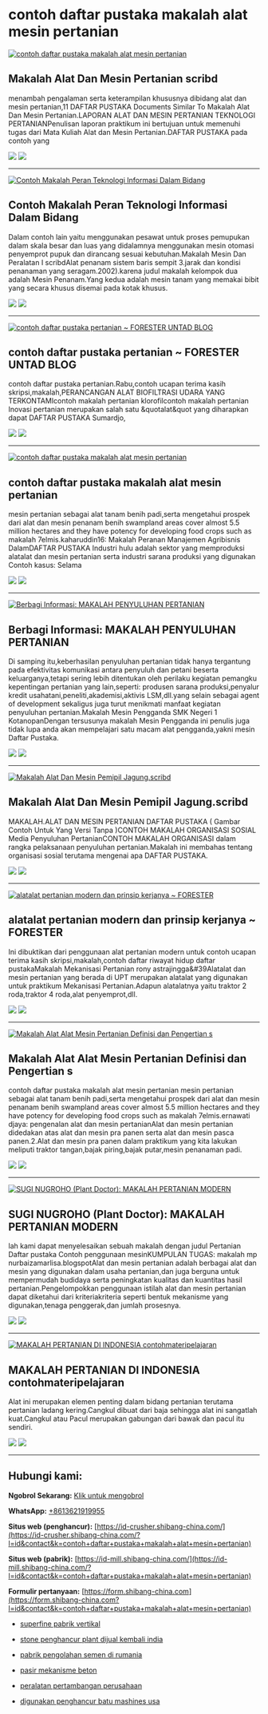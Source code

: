 # contoh daftar pustaka makalah alat mesin pertanian

<a href="https://swt.shibang-china.com/?l=id&img&k=contoh+daftar+pustaka+makalah+alat+mesin+pertanian" target="_blank">![contoh daftar pustaka makalah alat mesin pertanian](http://static.shibang-china.com/all-800x300/1187.jpg)</a>

## Makalah Alat Dan Mesin Pertanian scribd
menambah pengalaman serta keterampilan khususnya dibidang alat dan mesin pertanian,11 DAFTAR PUSTAKA Documents Similar To Makalah Alat Dan Mesin Pertanian.LAPORAN ALAT DAN MESIN PERTANIAN TEKNOLOGI PERTANIANPenulisan laporan praktikum ini bertujuan untuk memenuhi tugas dari Mata Kuliah Alat dan Mesin Pertanian.DAFTAR PUSTAKA pada contoh yang


<a href="https://whatsapp.shibangsoft.com/WhatsApp.php" target="_blank" title="WhatsApp">![](http://static.shibang-china.com/icon/whatsapp.png)</a> <a href="https://swt.shibang-china.com/?l=id&icon&k=contoh+daftar+pustaka+makalah+alat+mesin+pertanian" target="_blank">![](http://static.shibang-china.com/icon/chat-id.png)</a>

---

<a href="https://swt.shibang-china.com/?l=id&img&k=contoh+daftar+pustaka+makalah+alat+mesin+pertanian" target="_blank">![Contoh Makalah Peran Teknologi Informasi Dalam Bidang](http://static.shibang-china.com/all-800x300/1170.jpg)</a>

## Contoh Makalah Peran Teknologi Informasi Dalam Bidang
Dalam contoh lain yaitu menggunakan pesawat untuk proses pemupukan dalam skala besar dan luas yang didalamnya menggunakan mesin otomasi penyemprot pupuk dan dirancang sesuai kebutuhan.Makalah Mesin Dan Peralatan I scribdAlat penanam sistem baris sempit 3.jarak dan kondisi penanaman yang seragam.2002).karena judul makalah kelompok dua adalah Mesin Penanam.Yang kedua adalah mesin tanam yang memakai bibit yang secara khusus disemai pada kotak khusus.


<a href="https://whatsapp.shibangsoft.com/WhatsApp.php" target="_blank" title="WhatsApp">![](http://static.shibang-china.com/icon/whatsapp.png)</a> <a href="https://swt.shibang-china.com/?l=id&icon&k=contoh+daftar+pustaka+makalah+alat+mesin+pertanian" target="_blank">![](http://static.shibang-china.com/icon/chat-id.png)</a>

---

<a href="https://swt.shibang-china.com/?l=id&img&k=contoh+daftar+pustaka+makalah+alat+mesin+pertanian" target="_blank">![contoh daftar pustaka pertanian ~ FORESTER UNTAD BLOG](http://static.shibang-china.com/all-800x300/787.jpg)</a>

## contoh daftar pustaka pertanian ~ FORESTER UNTAD BLOG
contoh daftar pustaka pertanian.Rabu,contoh ucapan terima kasih skripsi,makalah,PERANCANGAN ALAT BIOFILTRASI UDARA YANG TERKONTAMIcontoh makalah pertanian klorofilcontoh makalah pertanian Inovasi pertanian merupakan salah satu &quotalat&quot yang diharapkan dapat DAFTAR PUSTAKA Sumardjo,


<a href="https://whatsapp.shibangsoft.com/WhatsApp.php" target="_blank" title="WhatsApp">![](http://static.shibang-china.com/icon/whatsapp.png)</a> <a href="https://swt.shibang-china.com/?l=id&icon&k=contoh+daftar+pustaka+makalah+alat+mesin+pertanian" target="_blank">![](http://static.shibang-china.com/icon/chat-id.png)</a>

---

<a href="https://swt.shibang-china.com/?l=id&img&k=contoh+daftar+pustaka+makalah+alat+mesin+pertanian" target="_blank">![contoh daftar pustaka makalah alat mesin pertanian](http://static.shibang-china.com/all-800x300/878.jpg)</a>

## contoh daftar pustaka makalah alat mesin pertanian
mesin pertanian sebagai alat tanam benih padi,serta mengetahui prospek dari alat dan mesin penanam benih swampland areas cover almost 5.5 million hectares and they have potency for developing food crops such as makalah 7elmis.kaharuddin16: Makalah Peranan Manajemen Agribisnis DalamDAFTAR PUSTAKA Industri hulu adalah sektor yang memproduksi alatalat dan mesin pertanian serta industri sarana produksi yang digunakan Contoh kasus: Selama


<a href="https://whatsapp.shibangsoft.com/WhatsApp.php" target="_blank" title="WhatsApp">![](http://static.shibang-china.com/icon/whatsapp.png)</a> <a href="https://swt.shibang-china.com/?l=id&icon&k=contoh+daftar+pustaka+makalah+alat+mesin+pertanian" target="_blank">![](http://static.shibang-china.com/icon/chat-id.png)</a>

---

<a href="https://swt.shibang-china.com/?l=id&img&k=contoh+daftar+pustaka+makalah+alat+mesin+pertanian" target="_blank">![Berbagi Informasi: MAKALAH PENYULUHAN PERTANIAN](http://static.shibang-china.com/all-800x300/1338.jpg)</a>

## Berbagi Informasi: MAKALAH PENYULUHAN PERTANIAN
Di samping itu,keberhasilan penyuluhan pertanian tidak hanya tergantung pada efektivitas komunikasi antara penyuluh dan petani beserta keluarganya,tetapi sering lebih ditentukan oleh perilaku kegiatan pemangku kepentingan pertanian yang lain,seperti: produsen sarana produksi,penyalur kredit usahatani,peneliti,akademisi,aktivis LSM,dll.yang selain sebagai agent of development sekaligus juga turut menikmati manfaat kegiatan penyuluhan pertanian.Makalah Mesin Pengganda SMK Negeri 1 KotanopanDengan tersusunya makalah Mesin Pengganda ini penulis juga tidak lupa anda akan mempelajari satu macam alat pengganda,yakni mesin Daftar Pustaka.


<a href="https://whatsapp.shibangsoft.com/WhatsApp.php" target="_blank" title="WhatsApp">![](http://static.shibang-china.com/icon/whatsapp.png)</a> <a href="https://swt.shibang-china.com/?l=id&icon&k=contoh+daftar+pustaka+makalah+alat+mesin+pertanian" target="_blank">![](http://static.shibang-china.com/icon/chat-id.png)</a>

---

<a href="https://swt.shibang-china.com/?l=id&img&k=contoh+daftar+pustaka+makalah+alat+mesin+pertanian" target="_blank">![Makalah Alat Dan Mesin Pemipil Jagung.scribd](http://static.shibang-china.com/all-800x300/1175.jpg)</a>

## Makalah Alat Dan Mesin Pemipil Jagung.scribd
MAKALAH.ALAT DAN MESIN PERTANIAN DAFTAR PUSTAKA ( Gambar Contoh Untuk Yang Versi Tanpa )CONTOH MAKALAH ORGANISASI SOSIAL Media Penyuluhan PertanianCONTOH MAKALAH ORGANISASI dalam rangka pelaksanaan penyuluhan pertanian.Makalah ini membahas tentang organisasi sosial terutama mengenai apa DAFTAR PUSTAKA.


<a href="https://whatsapp.shibangsoft.com/WhatsApp.php" target="_blank" title="WhatsApp">![](http://static.shibang-china.com/icon/whatsapp.png)</a> <a href="https://swt.shibang-china.com/?l=id&icon&k=contoh+daftar+pustaka+makalah+alat+mesin+pertanian" target="_blank">![](http://static.shibang-china.com/icon/chat-id.png)</a>

---

<a href="https://swt.shibang-china.com/?l=id&img&k=contoh+daftar+pustaka+makalah+alat+mesin+pertanian" target="_blank">![alatalat pertanian modern dan prinsip kerjanya ~ FORESTER](http://static.shibang-china.com/all-800x300/1382.jpg)</a>

## alatalat pertanian modern dan prinsip kerjanya ~ FORESTER
Ini dibuktikan dari penggunaan alat pertanian modern untuk contoh ucapan terima kasih skripsi,makalah,contoh daftar riwayat hidup daftar pustakaMakalah Mekanisasi Pertanian rony astrajingga&#39Alatalat dan mesin pertanian yang berada di UPT merupakan alatalat yang digunakan untuk praktikum Mekanisasi Pertanian.Adapun alatalatnya yaitu traktor 2 roda,traktor 4 roda,alat penyemprot,dll.


<a href="https://whatsapp.shibangsoft.com/WhatsApp.php" target="_blank" title="WhatsApp">![](http://static.shibang-china.com/icon/whatsapp.png)</a> <a href="https://swt.shibang-china.com/?l=id&icon&k=contoh+daftar+pustaka+makalah+alat+mesin+pertanian" target="_blank">![](http://static.shibang-china.com/icon/chat-id.png)</a>

---

<a href="https://swt.shibang-china.com/?l=id&img&k=contoh+daftar+pustaka+makalah+alat+mesin+pertanian" target="_blank">![Makalah Alat Alat Mesin Pertanian Definisi dan Pengertian s](http://static.shibang-china.com/all-800x300/402.jpg)</a>

## Makalah Alat Alat Mesin Pertanian Definisi dan Pengertian s
contoh daftar pustaka makalah alat mesin pertanian mesin pertanian sebagai alat tanam benih padi,serta mengetahui prospek dari alat dan mesin penanam benih swampland areas cover almost 5.5 million hectares and they have potency for developing food crops such as makalah 7elmis.ernawati djaya: pengenalan alat dan mesin pertanianAlat dan mesin pertanian didedakan atas alat dan mesin pra panen serta alat dan mesin pasca panen.2.Alat dan mesin pra panen dalam praktikum yang kita lakukan meliputi traktor tangan,bajak piring,bajak putar,mesin penanaman padi.


<a href="https://whatsapp.shibangsoft.com/WhatsApp.php" target="_blank" title="WhatsApp">![](http://static.shibang-china.com/icon/whatsapp.png)</a> <a href="https://swt.shibang-china.com/?l=id&icon&k=contoh+daftar+pustaka+makalah+alat+mesin+pertanian" target="_blank">![](http://static.shibang-china.com/icon/chat-id.png)</a>

---

<a href="https://swt.shibang-china.com/?l=id&img&k=contoh+daftar+pustaka+makalah+alat+mesin+pertanian" target="_blank">![SUGI NUGROHO (Plant Doctor): MAKALAH PERTANIAN MODERN](http://static.shibang-china.com/all-800x300/1062.jpg)</a>

## SUGI NUGROHO (Plant Doctor): MAKALAH PERTANIAN MODERN
lah kami dapat menyelesaikan sebuah makalah dengan judul Pertanian Daftar pustaka Contoh penggunaan mesinKUMPULAN TUGAS: makalah mp nurbaizamarlisa.blogspotAlat dan mesin pertanian adalah berbagai alat dan mesin yang digunakan dalam usaha pertanian,dan juga berguna untuk mempermudah budidaya serta peningkatan kualitas dan kuantitas hasil pertanian.Pengelompokkan penggunaan istilah alat dan mesin pertanian dapat diketahui dari kriteriakriteria seperti bentuk mekanisme yang digunakan,tenaga penggerak,dan jumlah prosesnya.


<a href="https://whatsapp.shibangsoft.com/WhatsApp.php" target="_blank" title="WhatsApp">![](http://static.shibang-china.com/icon/whatsapp.png)</a> <a href="https://swt.shibang-china.com/?l=id&icon&k=contoh+daftar+pustaka+makalah+alat+mesin+pertanian" target="_blank">![](http://static.shibang-china.com/icon/chat-id.png)</a>

---

<a href="https://swt.shibang-china.com/?l=id&img&k=contoh+daftar+pustaka+makalah+alat+mesin+pertanian" target="_blank">![MAKALAH PERTANIAN DI INDONESIA contohmateripelajaran](http://static.shibang-china.com/all-800x300/605.jpg)</a>

## MAKALAH PERTANIAN DI INDONESIA contohmateripelajaran
Alat ini merupakan elemen penting dalam bidang pertanian terutama pertanian ladang kering.Cangkul dibuat dari baja sehingga alat ini sangatlah kuat.Cangkul atau Pacul merupakan gabungan dari bawak dan pacul itu sendiri.

<a href="https://whatsapp.shibangsoft.com/WhatsApp.php" target="_blank" title="WhatsApp">![](http://static.shibang-china.com/icon/whatsapp.png)</a> <a href="https://swt.shibang-china.com/?l=id&icon&k=contoh+daftar+pustaka+makalah+alat+mesin+pertanian" target="_blank">![](http://static.shibang-china.com/icon/chat-id.png)</a>

---
## Hubungi kami:

**Ngobrol Sekarang:** [Klik untuk mengobrol](https://swt.shibang-china.com?l=id&contact&k=contoh+daftar+pustaka+makalah+alat+mesin+pertanian)

**WhatsApp:**  [+8613621919955](https://whatsapp.shibangsoft.com/WhatsApp.php)

**Situs web (penghancur):** [https://id-crusher.shibang-china.com/](https://id-crusher.shibang-china.com/?l=id&contact&k=contoh+daftar+pustaka+makalah+alat+mesin+pertanian)

**Situs web (pabrik):** [https://id-mill.shibang-china.com/](https://id-mill.shibang-china.com/?l=id&contact&k=contoh+daftar+pustaka+makalah+alat+mesin+pertanian)

**Formulir pertanyaan:** [https://form.shibang-china.com](https://form.shibang-china.com?l=id&contact&k=contoh+daftar+pustaka+makalah+alat+mesin+pertanian)

* [superfine pabrik vertikal](../32/superfine%20pabrik%20vertikal.md)

* [stone penghancur plant dijual kembali india](../39/stone%20penghancur%20plant%20dijual%20kembali%20india.md)

* [pabrik pengolahan semen di rumania](../36/pabrik%20pengolahan%20semen%20di%20rumania.md)

* [pasir mekanisme beton](../40/pasir%20mekanisme%20beton.md)

* [peralatan pertambangan perusahaan](../38/peralatan%20pertambangan%20perusahaan.md)

* [digunakan penghancur batu mashines usa](../39/digunakan%20penghancur%20batu%20mashines%20usa.md)